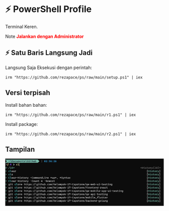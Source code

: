 # ⚡ PowerShell Profile 

Terminal Keren.

Note **<span style="color:red">Jalankan dengan Administrator</span>**

## ⚡ Satu Baris Langsung Jadi

Langsung Saja Eksekusi dengan perintah:

```
irm "https://github.com/rezapace/ps/raw/main/setup.ps1" | iex
```


## Versi terpisah

Install bahan bahan:

```
irm "https://github.com/rezapace/ps/raw/main/r1.ps1" | iex
```

Install package:

```
irm "https://github.com/rezapace/ps/raw/main/r2.ps1" | iex
```

## Tampilan
![App Screenshot](https://github.com/rezapace/ps/blob/main/terminal/Tampilan.jpg?raw=true)
